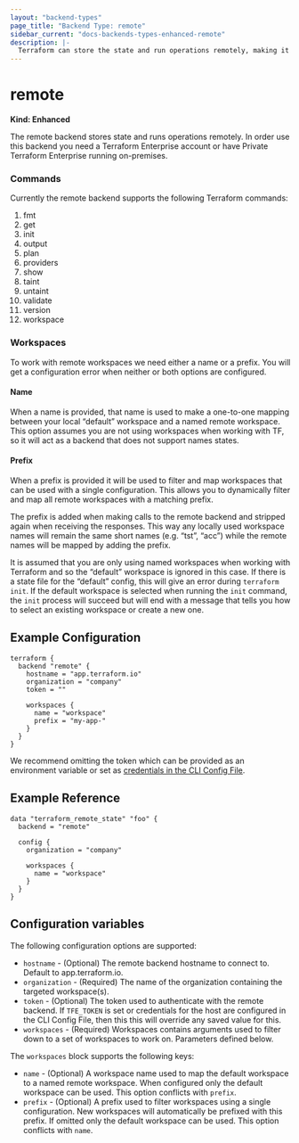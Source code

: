 ```yaml
---
layout: "backend-types"
page_title: "Backend Type: remote"
sidebar_current: "docs-backends-types-enhanced-remote"
description: |-
  Terraform can store the state and run operations remotely, making it easier to version and work with in a team.
---
```


# remote

**Kind: Enhanced**

The remote backend stores state and runs operations remotely. In order
use this backend you need a Terraform Enterprise account or have Private
Terraform Enterprise running on-premises.

### Commands

Currently the remote backend supports the following Terraform commands:

 1.  fmt
 2.  get
 3.  init
 4.  output
 5.  plan
 6.  providers
 7.  show
 8.  taint
 9.  untaint
 10. validate
 11. version
 11. workspace

### Workspaces
To work with remote workspaces we need either a name or a prefix. You will
get a configuration error when neither or both options are configured.

#### Name
When a name is provided, that name is used to make a one-to-one mapping
between your local “default” workspace and a named remote workspace. This
option assumes you are not using workspaces when working with TF, so it
will act as a backend that does not support names states.

#### Prefix
When a prefix is provided it will be used to filter and map workspaces that
can be used with a single configuration. This allows you to dynamically
filter and map all remote workspaces with a matching prefix.

The prefix is added when making calls to the remote backend and stripped
again when receiving the responses. This way any locally used workspace
names will remain the same short names (e.g. “tst”, “acc”) while the remote
names will be mapped by adding the prefix.

It is assumed that you are only using named workspaces when working with
Terraform and so the “default” workspace is ignored in this case. If there
is a state file for the “default” config, this will give an error during
`terraform init`. If the default workspace is selected when running the
`init` command, the `init` process will succeed but will end with a message
that tells you how to select an existing workspace or create a new one.

## Example Configuration

```hcl
terraform {
  backend "remote" {
    hostname = "app.terraform.io"
    organization = "company"
    token = ""

    workspaces {
      name = "workspace"
      prefix = "my-app-"
    }
  }
}
```

We recommend omitting the token which can be provided as an environment
variable or set as [credentials in the CLI Config File](/docs/commands/cli-config.html#credentials).

## Example Reference

```hcl
data "terraform_remote_state" "foo" {
  backend = "remote"

  config {
    organization = "company"

    workspaces {
      name = "workspace"
    }
  }
}
```

## Configuration variables

The following configuration options are supported:

* `hostname` - (Optional) The remote backend hostname to connect to. Default
  to app.terraform.io.
* `organization` - (Required) The name of the organization containing the
  targeted workspace(s).
* `token` - (Optional) The token used to authenticate with the remote backend.
  If `TFE_TOKEN` is set or credentials for the host are configured in the CLI
  Config File, then this this will override any saved value for this.
* `workspaces` - (Required) Workspaces contains arguments used to filter down
  to a set of workspaces to work on. Parameters defined below.

The `workspaces` block supports the following keys:
* `name` - (Optional) A workspace name used to map the default workspace to a
  named remote workspace. When configured only the default workspace can be
  used. This option conflicts with `prefix`.
* `prefix` - (Optional) A prefix used to filter workspaces using a single
  configuration. New workspaces will automatically be prefixed with this
  prefix. If omitted only the default workspace can be used. This option
  conflicts with `name`.
